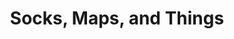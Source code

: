---
title: "Socks, Maps, and Things"
individuals:
  # Dad
  - id-01-002
  # Judith
  - id-02-004
---